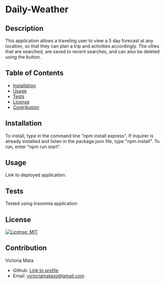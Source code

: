 # Daily-Weather
## Description
This application allows a traveling user to view a 5 day forecast at any location, so that they can plan a trip and activities accordingly. The cities that are searched, are saved to recent searches, and can also be deleted using the button. 
## Table of Contents
   * [Installation](#installation)
   * [Usage](#usage)
   * [Tests](#tests)
   * [License](#license)
   * [Contribution](#contribution)
## Installation
To install, type in the command line "npm install express". If inquirer is already installed and listen in the package.json file, type "npm install". To run, enter "npm run start".
## Usage
Link to deployed application:

## Tests
Tested using Insomnia application
## License
[![License: MIT](https://img.shields.io/badge/License-MIT-yellow.svg)](https://opensource.org/licenses/MIT)
## Contribution
Victoria Mata
* Github: [Link to profile](https://github.com/victoriamata)
* Email: victoriamataxo@gmail.com